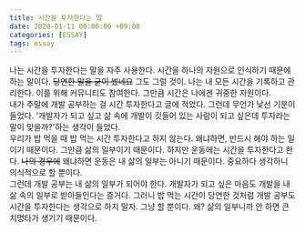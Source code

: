 ```yaml
---
title: 시간을 투자한다는 말
date: 2020-01-11 00:00:00 +09:00
categories: [ESSAY]
tags: essay
---
```



나는 시간을 투자한다는 말을 자주 사용한다. 시간을 하나의 자원으로 인식하기 때문에 하는 말이다. ~~당연한 말을 굳이 썼네요~~ 그도 그럴 것이. 나는 내 모든 시간을 기록하고 관리한다. 이를 위해 커뮤니티도 참여한다. 그만큼 시간은 나에겐 귀중한 자원이다.<br>
내가 주말에 개발 공부하는 걸 시간 투자한다고 글에 적었다. 그런데 무언가 낯선 기분이 들었다. '개발자가 되고 싶고 삶 속에 개발이 깃들어 있는 사람이 되고 싶은데 투자라는 말이 맞을까?'하는 생각이 들었다.<br>
우리가 밥 먹을 때 밥 먹는 시간 투자한다고 하지 않는다. 왜냐하면, 반드시 해야 하는 일이기 때문이다. 그만큼 삶의 일부이기 때문이다. 하지만 운동에는 시간을 투자한다고 한다. ~~나의 경우에~~ 왜냐하면 운동은 내 삶의 일부는 아니기 때문이다. 중요하다 생각하니 의식적으로 할 뿐이다.<br>
그런데 개발 공부는 내 삶의 일부가 되어야 한다. 개발자가 되고 싶은 마음도 개발을 내 삶 속의 일부로 받아들인다는 증거다. 그러니 밥 먹는 시간이 당연한 것처럼 개발 공부도 시간을 투자한다는 생각으로 하지 말자. 그냥 할 뿐이다. 왜? 삶의 일부니까 안 하면 큰 치명타가 생기기 때문이다. 
